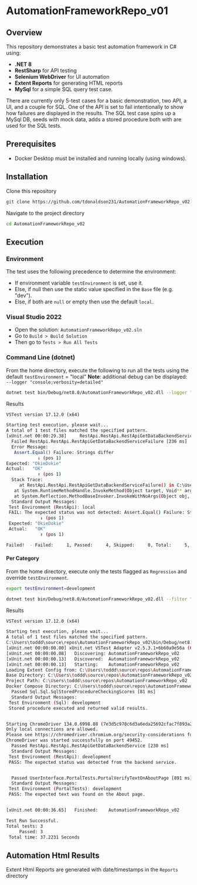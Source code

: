 # AutomationFrameworkRepo_v01

## Overview  
This repository demonstrates a basic test automation framework in C# using:
- **.NET 8** 
- **RestSharp** for API testing  
- **Selenium WebDriver** for UI automation  
- **Extent Reports** for generating HTML reports
- **MySql** for a simple SQL query test case.

There are currently only 5-test cases for a basic demonstration, two API, a UI, and a couple for SQL. 
One of the API is set to fail intentionally to show how failures are displayed in the results.
The SQL test case spins up a MySql DB, seeds with mock data, adds a stored procedure both with are
used for the SQL tests.

## Prerequisites
- Docker Desktop must be installed and running locally (using windows). 

## Installation 
Clone this repository 
```bash
git clone https://github.com/tdonaldson231/AutomationFrameworkRepo_v02.git
```
Navigate to the project directory
```bash
cd AutomationFrameworkRepo_v02
```
## Execution

### Environment
The test uses the following precedence to determine the environment:
- If environment variable `testEnvironment` is set, use it.
- Else, if null then use the static value specified in the `Base` file (e.g. "dev").
- Else, if both are `null` or empty then use the default `local`.

### Visual Studio 2022
- Open the solution: `AutomationFrameworkRepo_v02.sln`
- Go to `Build > Build Solution`
- Then go to `Tests > Run All Tests`
 
### Command Line (dotnet)
From the home directory, execute the following to run all the tests using the default `testEnvironment` = "local" 
**Note**: additional debug can be displayed: `--logger "console;verbosity=detailed"`

```bash
dotnet test bin/Debug/net8.0/AutomationFrameworkRepo_v02.dll --logger "console;verbosity=info"
```
Results
```bash
VSTest version 17.12.0 (x64)

Starting test execution, please wait...
A total of 1 test files matched the specified pattern.
[xUnit.net 00:00:29.38]     RestApi.RestApi.RestApiGetDataBackendServiceFailure [FAIL]
  Failed RestApi.RestApi.RestApiGetDataBackendServiceFailure [236 ms]
  Error Message:
   Assert.Equal() Failure: Strings differ
            ↓ (pos 1)
Expected: "OkieDokie"
Actual:   "OK"
            ↑ (pos 1)
  Stack Trace:
     at RestApi.RestApi.RestApiGetDataBackendServiceFailure() in C:\Users\toddd\source\repos\AutomationFrameworkRepo_v02\Tests\RestApi.cs:line 84
   at System.RuntimeMethodHandle.InvokeMethod(Object target, Void** arguments, Signature sig, Boolean isConstructor)
   at System.Reflection.MethodBaseInvoker.InvokeWithNoArgs(Object obj, BindingFlags invokeAttr)
  Standard Output Messages:
 Test Environment (RestApi): local
 FAIL: The expected status was not detected: Assert.Equal() Failure: Strings differ
             ↓ (pos 1)
 Expected: "OkieDokie"
 Actual:   "OK"
             ↑ (pos 1)

Failed!  - Failed:     1, Passed:     4, Skipped:     0, Total:     5, Duration: 9 s - AutomationFrameworkRepo_v02.dll (net8.0)
```

#### Per Category
From the home directory, execute only the tests flagged as `Regression` and override `testEnvironment`.

```bash
export testEnvironment=development

dotnet test bin/Debug/net8.0/AutomationFrameworkRepo_v02.dll --filter "Category=Regression" --logger "console;verbosity=detailed" 
```
Results
```bash
VSTest version 17.12.0 (x64)

Starting test execution, please wait...
A total of 1 test files matched the specified pattern.
C:\Users\toddd\source\repos\AutomationFrameworkRepo_v02\bin/Debug/net8.0/AutomationFrameworkRepo_v02.dll
[xUnit.net 00:00:00.00] xUnit.net VSTest Adapter v2.5.3.1+6b60a9e56a (64-bit .NET 8.0.14)
[xUnit.net 00:00:00.08]   Discovering: AutomationFrameworkRepo_v02
[xUnit.net 00:00:00.13]   Discovered:  AutomationFrameworkRepo_v02
[xUnit.net 00:00:00.13]   Starting:    AutomationFrameworkRepo_v02
Loading Extent Config from: C:\Users\toddd\source\repos\AutomationFrameworkRepo_v02\Extent-Config.xml
Base Directory: C:\Users\toddd\source\repos\AutomationFrameworkRepo_v02\bin\Debug\net8.0\
Project Path: C:\Users\toddd\source\repos\AutomationFrameworkRepo_v02
Docker Compose Directory: C:\Users\toddd\source\repos\AutomationFrameworkRepo_v02\Config\Sql
  Passed Sql.Sql.SqlStoredProcedureCheckingScores [81 ms]
  Standard Output Messages:
 Test Environment (Sql): development
 Stored procedure executed and returned valid results.


Starting ChromeDriver 134.0.6998.88 (7e3d5c978c6d3a6eda25692cfac7f893a2b20dd0-refs/branch-heads/6998@{#1898}) on port 49452
Only local connections are allowed.
Please see https://chromedriver.chromium.org/security-considerations for suggestions on keeping ChromeDriver safe.
ChromeDriver was started successfully on port 49452.
  Passed RestApi.RestApi.RestApiGetDataBackendService [230 ms]
  Standard Output Messages:
 Test Environment (RestApi): development
 PASS: The expected status was detected from the backend service.


  Passed UserInterface.PortalTests.PortalVerifyTextOnAboutPage [891 ms]
  Standard Output Messages:
 Test Environment (PortalTests): development
 PASS: The expected text was found on the About page.


[xUnit.net 00:00:36.65]   Finished:    AutomationFrameworkRepo_v02

Test Run Successful.
Total tests: 3
     Passed: 3
 Total time: 37.2231 Seconds
```

## Automation Html Results 
Extent Html Reports are generated with date/timestamps in the `Reports` directory
